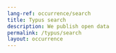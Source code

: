 ```yaml
---
lang-ref: occurrence/search
title: Typus search
description: We publish open data
permalink: /typus/search
layout: occurrence
---
```


